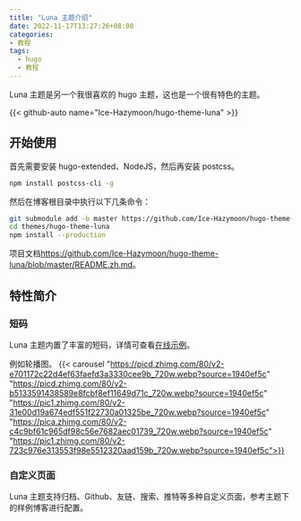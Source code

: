 ```yaml
---
title: "Luna 主题介绍"
date: 2022-11-17T13:27:26+08:00
categories:
- 教程
tags:
  - hugo
  - 教程
---
```

Luna 主题是另一个我很喜欢的 hugo 主题，这也是一个很有特色的主题。

{{< github-auto name="Ice-Hazymoon/hugo-theme-luna" >}}

## 开始使用

首先需要安装 hugo-extended、NodeJS，然后再安装 postcss。

```sh
npm install postcss-cli -g
```

然后在博客根目录中执行以下几条命令：

```sh
git submodule add -b master https://github.com/Ice-Hazymoon/hugo-theme-luna themes/hugo-theme-luna
cd themes/hugo-theme-luna
npm install --production
```

项目文档<https://github.com/Ice-Hazymoon/hugo-theme-luna/blob/master/README.zh.md>。

## 特性简介

### 短码

Luna 主题内置了丰富的短码，详情可查看[在线示例](https://hugo-theme-luna.imiku.me/zh-cn/2022/05/02/shortcodes.html/)。

例如轮播图。
{{< carousel "https://picd.zhimg.com/80/v2-e701172c22d4ef63faefd3a3330cee9b_720w.webp?source=1940ef5c" "https://picd.zhimg.com/80/v2-b5133591438589e8fcbf8ef11649d71c_720w.webp?source=1940ef5c" "https://pic1.zhimg.com/80/v2-31e00d19a674edf551f22730a01325be_720w.webp?source=1940ef5c" "https://pica.zhimg.com/80/v2-c4c9bf61c965df98c56e7682aec01739_720w.webp?source=1940ef5c" "https://pic1.zhimg.com/80/v2-723c976e313553f98e5512320aad159b_720w.webp?source=1940ef5c">}}

### 自定义页面

Luna 主题支持归档、Github、友链、搜索、推特等多种自定义页面，参考主题下的样例博客进行配置。

